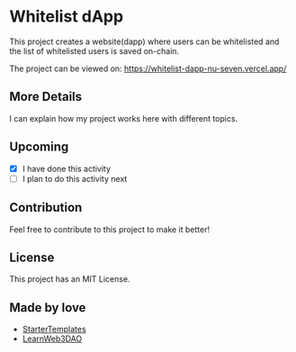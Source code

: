 # Whitelist dApp

This project creates a website(dapp) where users can be whitelisted and the list of whitelisted users is saved on-chain.<br />

The project can be viewed on: 
https://whitelist-dapp-nu-seven.vercel.app/

## More Details

I can explain how my project works here with different topics.

## Upcoming

- [x] I have done this activity
- [ ] I plan to do this activity next

## Contribution

Feel free to contribute to this project to make it better!

## License

This project has an MIT License.

## Made by love

- [StarterTemplates](https://twitter.com/startertemp)
- [LearnWeb3DAO](https://learnweb3.io)
